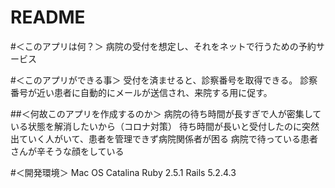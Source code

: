 # README

#＜このアプリは何？＞
  病院の受付を想定し、それをネットで行うための予約サービス

#＜このアプリができる事＞
  受付を済ませると、診察番号を取得できる。
  診察番号が近い患者に自動的にメールが送信され、来院する用に促す。

##＜何故このアプリを作成するのか＞
  病院の待ち時間が長すぎで人が密集している状態を解消したいから（コロナ対策）
  待ち時間が長いと受付したのに突然出ていく人がいて、患者を管理できず病院関係者が困る
  病院で待っている患者さんが辛そうな顔をしている

#＜開発環境＞
  Mac OS Catalina
  Ruby 2.5.1
  Rails 5.2.4.3




